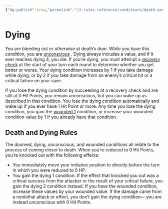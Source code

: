 ```yaml
---
{"dg-publish":true,"permalink":"/2-rules-reference/conditions/death-and-dying-conditions/dying/","noteIcon":""}
---
```


# Dying

You are bleeding out or otherwise at death’s door. While you have this condition, you are [unconscious](https://2e.aonprd.com/Conditions.aspx?ID=38) . Dying always includes a value, and if it ever reaches dying 4, you die. If you’re dying, you must attempt a [recovery check](https://2e.aonprd.com/Rules.aspx?ID=375) at the start of your turn each round to determine whether you get better or worse. Your dying condition increases by 1 if you take damage while dying, or by 2 if you take damage from an enemy’s critical hit or a critical failure on your save.  
  
If you lose the dying condition by succeeding at a recovery check and are still at 0 Hit Points, you remain unconscious, but you can wake up as described in that condition. You lose the dying condition automatically and wake up if you ever have 1 Hit Point or more. Any time you lose the dying condition, you gain the [wounded 1](https://2e.aonprd.com/Conditions.aspx?ID=42) condition, or increase your wounded condition value by 1 if you already have that condition.

## Death and Dying Rules

The doomed, dying, unconscious, and wounded conditions all relate to the process of coming closer to death. When you’re reduced to 0 Hit Points, you’re knocked out with the following effects:

-   You immediately move your initiative position to directly before the turn in which you were reduced to 0 HP.
-   You gain the dying 1 condition. If the effect that knocked you out was a critical success from the attacker or the result of your critical failure, you gain the dying 2 condition instead. If you have the wounded condition, increase these values by your wounded value. If the damage came from a nonlethal attack or effect, you don’t gain the dying condition— you are instead unconscious with 0 Hit Points.